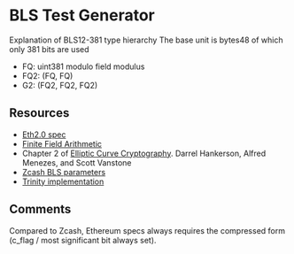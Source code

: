 # BLS Test Generator

Explanation of BLS12-381 type hierarchy
The base unit is bytes48 of which only 381 bits are used

- FQ: uint381 modulo field modulus
- FQ2: (FQ, FQ)
- G2: (FQ2, FQ2, FQ2)

## Resources

- [Eth2.0 spec](https://github.com/ethereum/eth2.0-specs/blob/master/specs/bls_signature.md)
- [Finite Field Arithmetic](http://www.springeronline.com/sgw/cda/pageitems/document/cda_downloaddocument/0,11996,0-0-45-110359-0,00.pdf)
- Chapter 2 of [Elliptic Curve Cryptography](http://cacr.uwaterloo.ca/ecc/). Darrel Hankerson, Alfred Menezes, and Scott Vanstone 
- [Zcash BLS parameters](https://github.com/zkcrypto/pairing/tree/master/src/bls12_381)
- [Trinity implementation](https://github.com/ethereum/trinity/blob/master/eth2/_utils/bls.py)

## Comments

Compared to Zcash, Ethereum specs always requires the compressed form (c_flag / most significant bit always set).